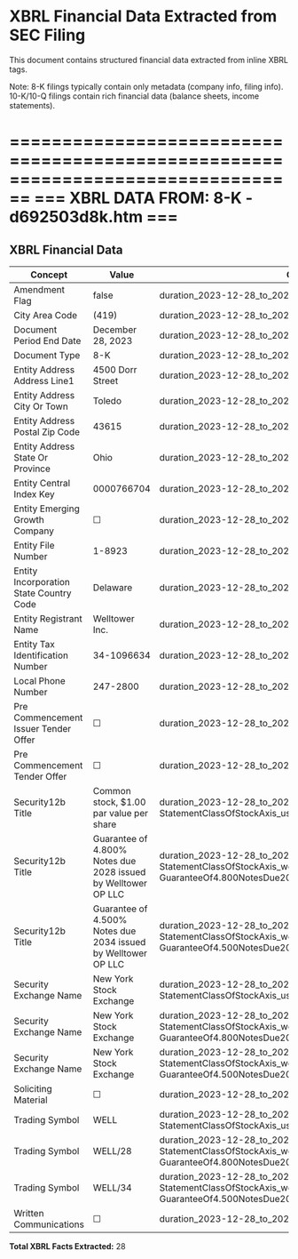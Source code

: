 # XBRL Financial Data Extracted from SEC Filing

This document contains structured financial data extracted from inline XBRL tags.

Note: 8-K filings typically contain only metadata (company info, filing info).
      10-K/10-Q filings contain rich financial data (balance sheets, income statements).


================================================================================
=== XBRL DATA FROM: 8-K - d692503d8k.htm ===
================================================================================

## XBRL Financial Data

| Concept | Value | Context | Format |
|---------|-------|---------|--------|
| Amendment Flag | false | duration_2023-12-28_to_2023-12-28 |  |
| City Area Code | (419) | duration_2023-12-28_to_2023-12-28 |  |
| Document Period End Date | December 28, 2023 | duration_2023-12-28_to_2023-12-28 | ixt:datemonthdayyearen |
| Document Type | 8-K | duration_2023-12-28_to_2023-12-28 |  |
| Entity Address Address Line1 | 4500 Dorr Street | duration_2023-12-28_to_2023-12-28 |  |
| Entity Address City Or Town | Toledo | duration_2023-12-28_to_2023-12-28 |  |
| Entity Address Postal Zip Code | 43615 | duration_2023-12-28_to_2023-12-28 |  |
| Entity Address State Or Province | Ohio | duration_2023-12-28_to_2023-12-28 | ixt-sec:stateprovnameen |
| Entity Central Index Key | 0000766704 | duration_2023-12-28_to_2023-12-28 |  |
| Entity Emerging Growth Company | ☐ | duration_2023-12-28_to_2023-12-28 | ixt-sec:boolballotbox |
| Entity File Number | 1-8923 | duration_2023-12-28_to_2023-12-28 |  |
| Entity Incorporation State Country Code | Delaware | duration_2023-12-28_to_2023-12-28 | ixt-sec:stateprovnameen |
| Entity Registrant Name | Welltower Inc. | duration_2023-12-28_to_2023-12-28 |  |
| Entity Tax Identification Number | 34-1096634 | duration_2023-12-28_to_2023-12-28 |  |
| Local Phone Number | 247-2800 | duration_2023-12-28_to_2023-12-28 |  |
| Pre Commencement Issuer Tender Offer | ☐ | duration_2023-12-28_to_2023-12-28 | ixt-sec:boolballotbox |
| Pre Commencement Tender Offer | ☐ | duration_2023-12-28_to_2023-12-28 | ixt-sec:boolballotbox |
| Security12b Title | Common stock, $1.00 par value per share | duration_2023-12-28_to_2023-12-28_us-gaap-StatementClassOfStockAxis_us-gaap-CommonStockMember |  |
| Security12b Title | Guarantee of 4.800% Notes due 2028 issued by Welltower OP LLC | duration_2023-12-28_to_2023-12-28_us-gaap-StatementClassOfStockAxis_well-GuaranteeOf4.800NotesDue2028IssuedByWelltowerOpLlc2Member |  |
| Security12b Title | Guarantee of 4.500% Notes due 2034 issued by Welltower OP LLC | duration_2023-12-28_to_2023-12-28_us-gaap-StatementClassOfStockAxis_well-GuaranteeOf4.500NotesDue2034IssuedByWelltowerOpLlc1Member |  |
| Security Exchange Name | New York Stock Exchange | duration_2023-12-28_to_2023-12-28_us-gaap-StatementClassOfStockAxis_us-gaap-CommonStockMember | ixt-sec:exchnameen |
| Security Exchange Name | New York Stock Exchange | duration_2023-12-28_to_2023-12-28_us-gaap-StatementClassOfStockAxis_well-GuaranteeOf4.800NotesDue2028IssuedByWelltowerOpLlc2Member | ixt-sec:exchnameen |
| Security Exchange Name | New York Stock Exchange | duration_2023-12-28_to_2023-12-28_us-gaap-StatementClassOfStockAxis_well-GuaranteeOf4.500NotesDue2034IssuedByWelltowerOpLlc1Member | ixt-sec:exchnameen |
| Soliciting Material | ☐ | duration_2023-12-28_to_2023-12-28 | ixt-sec:boolballotbox |
| Trading Symbol | WELL | duration_2023-12-28_to_2023-12-28_us-gaap-StatementClassOfStockAxis_us-gaap-CommonStockMember |  |
| Trading Symbol | WELL/28 | duration_2023-12-28_to_2023-12-28_us-gaap-StatementClassOfStockAxis_well-GuaranteeOf4.800NotesDue2028IssuedByWelltowerOpLlc2Member |  |
| Trading Symbol | WELL/34 | duration_2023-12-28_to_2023-12-28_us-gaap-StatementClassOfStockAxis_well-GuaranteeOf4.500NotesDue2034IssuedByWelltowerOpLlc1Member |  |
| Written Communications | ☐ | duration_2023-12-28_to_2023-12-28 | ixt-sec:boolballotbox |

**Total XBRL Facts Extracted:** 28


